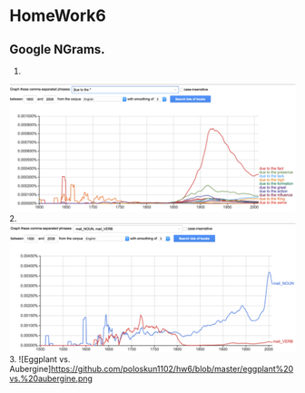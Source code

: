 # HomeWork6
## Google NGrams.
1. 
![Продолжения для фразы "due to the"](https://github.com/poloskun1102/hw6/blob/master/DUE_TO_THE.png)
2. 
![Mail](https://github.com/poloskun1102/hw6/blob/master/Mail(Noun%20vs.%20Verb).png)
3. 
![Eggplant vs. Aubergine]https://github.com/poloskun1102/hw6/blob/master/eggplant%20vs.%20aubergine.png
